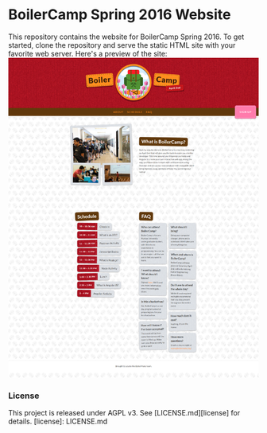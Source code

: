 # BoilerCamp Spring 2016 Website

This repository contains the website for BoilerCamp Spring 2016. To get started, clone the repository and serve the static HTML site with your favorite web server. Here's a preview of the site:
![site preview](https://raw.githubusercontent.com/BoilerCamp/site-S16/gh-pages/assets/images/preview.png)

### License
This project is released under AGPL v3. See [LICENSE.md][license] for details.
[license]: LICENSE.md
